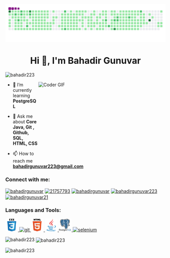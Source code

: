 <img src="github-contribution-grid-snake.gif" width="auto">
<h1 align="center">Hi 👋, I'm Bahadir Gunuvar</h1>
<p align="left"> <img src="https://komarev.com/ghpvc/?username=bahadir223&label=Profile%20views&color=0e75b6&style=flat" alt="bahadir223" /> </p>
<img align="right" alt="Coder GIF" height=250 width=400 src="https://thumbs.gfycat.com/EvilNextDevilfish-small.gif" />

- 🌱 I’m currently learning **PostgreSQL**

- 💬 Ask me about **Core Java, Git , Github, SQL, HTML, CSS**

- 📫 How to reach me **bahadirgunuvar223@gmail.com**

<h3 align="left">Connect with me:</h3>
<p align="left">
<a href="https://linkedin.com/in/bahadirgunuvar" target="blank"><img align="center" src="https://raw.githubusercontent.com/rahuldkjain/github-profile-readme-generator/master/src/images/icons/Social/linked-in-alt.svg" alt="bahadirgunuvar" height="30" width="40" /></a>
<a href="https://stackoverflow.com/users/21757793" target="blank"><img align="center" src="https://raw.githubusercontent.com/rahuldkjain/github-profile-readme-generator/master/src/images/icons/Social/stack-overflow.svg" alt="21757793" height="30" width="40" /></a>
<a href="https://instagram.com/bahadirgunuvar" target="blank"><img align="center" src="https://raw.githubusercontent.com/rahuldkjain/github-profile-readme-generator/master/src/images/icons/Social/instagram.svg" alt="bahadirgunuvar" height="30" width="40" /></a>
<a href="https://medium.com/bahadirgunuvar223" target="blank"><img align="center" src="https://raw.githubusercontent.com/rahuldkjain/github-profile-readme-generator/master/src/images/icons/Social/medium.svg" alt="bahadirgunuvar223" height="30" width="40" /></a>
<a href="https://www.hackerrank.com/bahadirgunuvar21" target="blank"><img align="center" src="https://raw.githubusercontent.com/rahuldkjain/github-profile-readme-generator/master/src/images/icons/Social/hackerrank.svg" alt="bahadirgunuvar21" height="30" width="40" /></a>
</p>

<h3 align="left">Languages and Tools:</h3>
<p align="left"> <a href="https://www.w3schools.com/css/" target="_blank" rel="noreferrer"> <img src="https://raw.githubusercontent.com/devicons/devicon/master/icons/css3/css3-original-wordmark.svg" alt="css3" width="40" height="40"/> </a> <a href="https://git-scm.com/" target="_blank" rel="noreferrer"> <img src="https://www.vectorlogo.zone/logos/git-scm/git-scm-icon.svg" alt="git" width="40" height="40"/> </a> <a href="https://www.w3.org/html/" target="_blank" rel="noreferrer"> <img src="https://raw.githubusercontent.com/devicons/devicon/master/icons/html5/html5-original-wordmark.svg" alt="html5" width="40" height="40"/> </a> <a href="https://www.java.com" target="_blank" rel="noreferrer"> <img src="https://raw.githubusercontent.com/devicons/devicon/master/icons/java/java-original.svg" alt="java" width="40" height="40"/> </a> <a href="https://www.postgresql.org" target="_blank" rel="noreferrer"> <img src="https://raw.githubusercontent.com/devicons/devicon/master/icons/postgresql/postgresql-original-wordmark.svg" alt="postgresql" width="40" height="40"/> </a> <a href="https://www.selenium.dev" target="_blank" rel="noreferrer"> <img src="https://raw.githubusercontent.com/detain/svg-logos/780f25886640cef088af994181646db2f6b1a3f8/svg/selenium-logo.svg" alt="selenium" width="40" height="40"/> </a> </p>

<p><img align="left" src="https://github-readme-stats.vercel.app/api/top-langs?username=bahadir223&show_icons=true&locale=en&layout=compact" alt="bahadir223" /></p>

<p>&nbsp;<img align="center" src="https://github-readme-stats.vercel.app/api?username=bahadir223&show_icons=true&locale=en" alt="bahadir223" /></p>

<p><img align="center" src="https://github-readme-streak-stats.herokuapp.com/?user=bahadir223&" alt="bahadir223" /></p>


